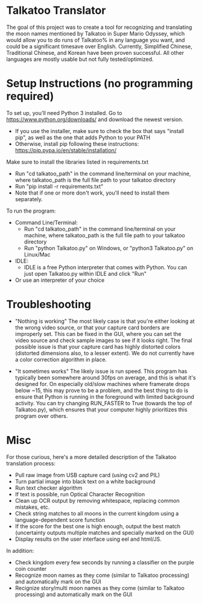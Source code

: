 # Talkatoo Translator

The goal of this project was to create a tool for recognizing and translating the moon names mentioned by Talkatoo in Super Mario Odyssey, which would allow you to do runs of Talkatoo% in any language you want, and could be a significant timesave over English. Currently, Simplified Chinese, Traditional Chinese, and Korean have been proven successful. All other languages are mostly usable but not fully tested/optimized.

# Setup Instructions (no programming required)
To set up, you'll need Python 3 installed. Go to https://www.python.org/downloads/ and download the newest version.
- If you use the installer, make sure to check the box that says "install pip", as well as the one that adds Python to your PATH
- Otherwise, install pip following these instructions: https://pip.pypa.io/en/stable/installation/

Make sure to install the libraries listed in requirements.txt
- Run "cd talkatoo_path" in the command line/terminal on your machine, where talkatoo_path is the full file path to your talkatoo directory
- Run "pip install -r requirements.txt"
- Note that if one or more don't work, you'll need to install them separately.

To run the program:
- Command Line/Terminal:
    - Run "cd talkatoo_path" in the command line/terminal on your machine, where talkatoo_path is the full file path to your talkatoo directory
    - Run "python Talkatoo.py" on Windows, or "python3 Talkatoo.py" on Linux/Mac
- IDLE:
    - IDLE is a free Python interpreter that comes with Python. You can just open Talkatoo.py within IDLE and click "Run"
- Or use an interpreter of your choice


# Troubleshooting
- "Nothing is working"
The most likely case is that you're either looking at the wrong video source, or that your capture card borders are improperly set. This can be fixed in the GUI, where you can set the video source and check sample images to see if it looks right.
The final possible issue is that your capture card has highly distorted colors (distorted dimensions also, to a lesser extent). We do not currently have a color correction algorithm in place.


- "It sometimes works"
The likely issue is run speed. This program has typically been somewhere around 30fps on average, and this is what it's designed for. On especially old/slow machines where framerate drops below ~15, this may prove to be a problem, and the best thing to do is ensure that Python is running in the foreground with limited background activity. You can try changing RUN_FASTER to True (towards the top of Talkatoo.py), which ensures that your computer highly prioritizes this program over others. 


# Misc
For those curious, here's a more detailed description of the Talkatoo translation process:
- Pull raw image from USB capture card (using cv2 and PIL)
- Turn partial image into black text on a white background
- Run text checker algorithm
- If text is possible, run Optical Character Recognition
- Clean up OCR output by removing whitespace, replacing common mistakes, etc.
- Check string matches to all moons in the current kingdom using a language-dependent score function
- If the score for the best one is high enough, output the best match (uncertainty outputs multiple matches and specially marked on the GUI)
- Display results on the user interface using eel and html/JS.

In addition:
- Check kingdom every few seconds by running a classifier on the purple coin counter
- Recognize moon names as they come (similar to Talkatoo processing) and automatically mark on the GUI
- Recignize story/multi moon names as they come (similar to Talkatoo processing) and automatically mark on the GUI
